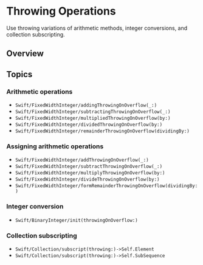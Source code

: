 # Throwing Operations

Use throwing variations of arithmetic methods, integer conversions, and collection subscripting.

## Overview

## Topics

### Arithmetic operations

- ``Swift/FixedWidthInteger/addingThrowingOnOverflow(_:)``
- ``Swift/FixedWidthInteger/subtractingThrowingOnOverflow(_:)``
- ``Swift/FixedWidthInteger/multipliedThrowingOnOverflow(by:)``
- ``Swift/FixedWidthInteger/dividedThrowingOnOverflow(by:)``
- ``Swift/FixedWidthInteger/remainderThrowingOnOverflow(dividingBy:)``

### Assigning arithmetic operations

- ``Swift/FixedWidthInteger/addThrowingOnOverflow(_:)``
- ``Swift/FixedWidthInteger/subtractThrowingOnOverflow(_:)``
- ``Swift/FixedWidthInteger/multiplyThrowingOnOverflow(by:)``
- ``Swift/FixedWidthInteger/divideThrowingOnOverflow(by:)``
- ``Swift/FixedWidthInteger/formRemainderThrowingOnOverflow(dividingBy:)``

### Integer conversion

- ``Swift/BinaryInteger/init(throwingOnOverflow:)``

### Collection subscripting

- ``Swift/Collection/subscript(throwing:)->Self.Element``
- ``Swift/Collection/subscript(throwing:)->Self.SubSequence``

